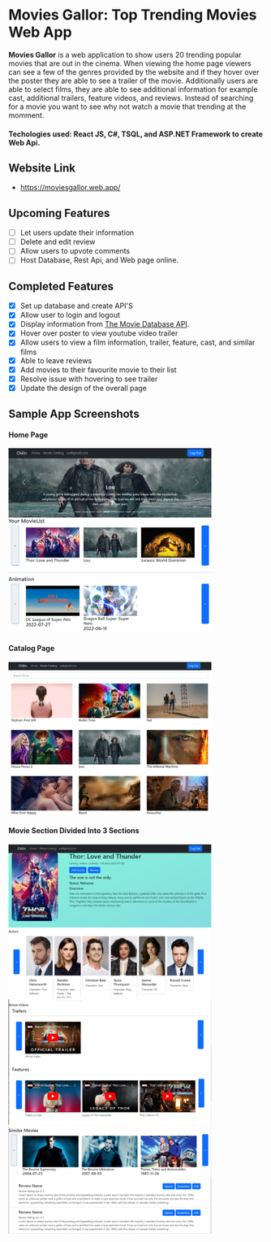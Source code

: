 # Movies Gallor: Top Trending Movies Web App

**Movies Gallor** is a web application to show users 20 trending popular movies that are out in the cinema. When viewing the home page viewers can see a few of the genres provided by the website and if they hover over the poster they are able to see a trailer of the movie. Additionally users are able to select films, they are able to see additional information for example cast, additional trailers, feature videos, and reviews. Instead of searching for a movie you want to see why not watch a movie that trending at the momment.

#### Techologies used: React JS, C#, TSQL, and ASP.NET Framework to create Web Api.

## Website Link
- https://moviesgallor.web.app/

## Upcoming Features
- [ ] Let users update their information
- [ ] Delete and edit review
- [ ] Allow users to upvote comments
- [ ] Host Database, Rest Api, and Web page online.

## Completed Features
- [x] Set up database and create API'S
- [x] Allow user to login and logout
- [x] Display information from [The Movie Database API](http://docs.themoviedb.apiary.io/#).
- [x] Hover over poster to view youtube video trailer
- [x] Allow users to view a film information, trailer, feature,  cast, and similar films
- [x] Able to leave reviews 
- [x] Add movies to their favourite movie to their list
- [x] Resolve issue with hovering to see trailer
- [x] Update the design of the overall page

## Sample App Screenshots

#### Home Page
<img src='https://github.com/EChilin5/MoviesGallor/blob/master/screenshot/HomePage.png' title='Home Page' width='400' alt='home' /> 

#### Catalog Page
<img src='https://github.com/EChilin5/MoviesGallor/blob/master/screenshot/catalog.png' title='Catalog Page' width='400' alt='home' /> 

#### Movie Section Divided Into 3 Sections
<img src='https://github.com/EChilin5/MoviesGallor/blob/master/screenshot/MovieDetail_1.png' title='Section1 Page' width='400' alt='product' /> 
<img src='https://github.com/EChilin5/MoviesGallor/blob/master/screenshot/MovieDetail_2.png' title='Section 2 Page' width='400' alt='product' /> 
<img src='https://github.com/EChilin5/MoviesGallor/blob/master/screenshot/MovieDetail_3.png' title='Section 3 Page' width='400' alt='checkout' /> 




